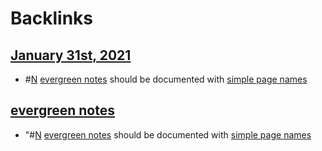 
# Backlinks
## [January 31st, 2021](<January 31st, 2021.md>)
- #[N](<N.md>) [evergreen notes](<evergreen notes.md>) should be documented with [simple page names](<simple page names.md>)

## [evergreen notes](<evergreen notes.md>)
- "#[N](<N.md>) [evergreen notes](<evergreen notes.md>) should be documented with [simple page names](<simple page names.md>)


